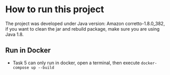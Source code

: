 # How to run this project

The project was developed under Java version: Amazon corretto-1.8.0_382, if you want to clean the jar and rebuild package, make sure you are using Java 1.8.

## Run in Docker
- Task 5 can only run in docker, open a terminal, then execute ```docker-compose up --build```